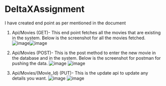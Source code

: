 # DeltaXAssignment

I have created end point as per mentioned in the document

1. Api/Movies (GET)- This end point fetches all the movies that are existing in the system. Below is the screenshot for all the movies fetched.
![image](https://user-images.githubusercontent.com/53685022/182014135-508652aa-38ea-4583-93b2-a54b20b93061.png)![image](https://user-images.githubusercontent.com/53685022/182014144-ca06c200-8064-44a1-8b87-ce325541eb6a.png)

2. Api/Movies (POST)- This is the post method to enter the new movie in the database and in the system. Below is the screenshot for postman for pushing the data.
![image](https://user-images.githubusercontent.com/53685022/182014328-6d1988dd-e47f-439a-9f31-22242298dadc.png)
![image](https://user-images.githubusercontent.com/53685022/182014332-1a64dbf5-b6a9-47d6-85a7-fce50d775806.png)

3. Api/Movies/(Movie_Id) (PUT)- This is the update api to update any details you want.
![image](https://user-images.githubusercontent.com/53685022/182014414-6296a437-ed99-4bac-a87f-5ff68ead8962.png)
![image](https://user-images.githubusercontent.com/53685022/182014420-86c28154-5e1d-4a48-9473-a3533a4ac48f.png)


